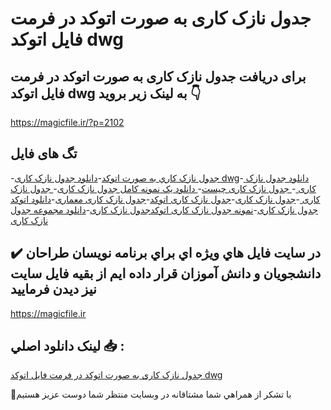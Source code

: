 # جدول نازک کاری به صورت اتوکد در فرمت فایل اتوکد dwg

## برای دریافت جدول نازک کاری به صورت اتوکد در فرمت فایل اتوکد dwg به لینک زیر بروید 👇

https://magicfile.ir/?p=2102

## تگ های فایل

-[جدول نازک کاري به صورت اتوکد](https://magicfile.ir/product/%d8%ac%d8%af%d9%88%d9%84-%d9%86%d8%a7%d8%b2%da%a9-%da%a9%d8%a7%d8%b1%d9%8a-%d8%a8%d9%87-%d8%b5%d9%88%d8%b1%d8%aa-%d8%a7%d8%aa%d9%88%da%a9%d8%af/)-[دانلود جدول نازک کاری dwg](https://magicfile.ir/product/%d8%ac%d8%af%d9%88%d9%84-%d9%86%d8%a7%d8%b2%da%a9-%da%a9%d8%a7%d8%b1%d9%8a-%d8%a8%d9%87-%d8%b5%d9%88%d8%b1%d8%aa-%d8%a7%d8%aa%d9%88%da%a9%d8%af/)-[ دانلود جدول نازک کاری ](https://magicfile.ir/product/%d8%ac%d8%af%d9%88%d9%84-%d9%86%d8%a7%d8%b2%da%a9-%da%a9%d8%a7%d8%b1%d9%8a-%d8%a8%d9%87-%d8%b5%d9%88%d8%b1%d8%aa-%d8%a7%d8%aa%d9%88%da%a9%d8%af/)-[ جدول نازک کاری چیست](https://magicfile.ir/product/%d8%ac%d8%af%d9%88%d9%84-%d9%86%d8%a7%d8%b2%da%a9-%da%a9%d8%a7%d8%b1%d9%8a-%d8%a8%d9%87-%d8%b5%d9%88%d8%b1%d8%aa-%d8%a7%d8%aa%d9%88%da%a9%d8%af/)-[ دانلود یک نمونه کامل جدول نازک کاری](https://magicfile.ir/product/%d8%ac%d8%af%d9%88%d9%84-%d9%86%d8%a7%d8%b2%da%a9-%da%a9%d8%a7%d8%b1%d9%8a-%d8%a8%d9%87-%d8%b5%d9%88%d8%b1%d8%aa-%d8%a7%d8%aa%d9%88%da%a9%d8%af/)-[ جدول نازک کاری ](https://magicfile.ir/product/%d8%ac%d8%af%d9%88%d9%84-%d9%86%d8%a7%d8%b2%da%a9-%da%a9%d8%a7%d8%b1%d9%8a-%d8%a8%d9%87-%d8%b5%d9%88%d8%b1%d8%aa-%d8%a7%d8%aa%d9%88%da%a9%d8%af/)-[جدول نازک کاری](https://magicfile.ir/product/%d8%ac%d8%af%d9%88%d9%84-%d9%86%d8%a7%d8%b2%da%a9-%da%a9%d8%a7%d8%b1%d9%8a-%d8%a8%d9%87-%d8%b5%d9%88%d8%b1%d8%aa-%d8%a7%d8%aa%d9%88%da%a9%d8%af/)-[جدول نازک کاری اتوکد](https://magicfile.ir/product/%d8%ac%d8%af%d9%88%d9%84-%d9%86%d8%a7%d8%b2%da%a9-%da%a9%d8%a7%d8%b1%d9%8a-%d8%a8%d9%87-%d8%b5%d9%88%d8%b1%d8%aa-%d8%a7%d8%aa%d9%88%da%a9%d8%af/)-[جدول نازک کاری معماری](https://magicfile.ir/product/%d8%ac%d8%af%d9%88%d9%84-%d9%86%d8%a7%d8%b2%da%a9-%da%a9%d8%a7%d8%b1%d9%8a-%d8%a8%d9%87-%d8%b5%d9%88%d8%b1%d8%aa-%d8%a7%d8%aa%d9%88%da%a9%d8%af/)-[دانلود اتوکد جدول نازک کاری](https://magicfile.ir/product/%d8%ac%d8%af%d9%88%d9%84-%d9%86%d8%a7%d8%b2%da%a9-%da%a9%d8%a7%d8%b1%d9%8a-%d8%a8%d9%87-%d8%b5%d9%88%d8%b1%d8%aa-%d8%a7%d8%aa%d9%88%da%a9%d8%af/)-[نمونه جدول نازک کاری اتوکدجدول نازک کاری](https://magicfile.ir/product/%d8%ac%d8%af%d9%88%d9%84-%d9%86%d8%a7%d8%b2%da%a9-%da%a9%d8%a7%d8%b1%d9%8a-%d8%a8%d9%87-%d8%b5%d9%88%d8%b1%d8%aa-%d8%a7%d8%aa%d9%88%da%a9%d8%af/)-[دانلود مجموعه جدول نازک کاری](https://magicfile.ir/product/%d8%ac%d8%af%d9%88%d9%84-%d9%86%d8%a7%d8%b2%da%a9-%da%a9%d8%a7%d8%b1%d9%8a-%d8%a8%d9%87-%d8%b5%d9%88%d8%b1%d8%aa-%d8%a7%d8%aa%d9%88%da%a9%d8%af/)

## ✔️ در سايت فايل هاي ويژه اي براي برنامه نويسان طراحان دانشجويان و دانش آموزان قرار داده ايم از بقيه فايل سايت نيز ديدن فرماييد

https://magicfile.ir


## لينک دانلود اصلي 📥 :

[جدول نازک کاری به صورت اتوکد در فرمت فایل اتوکد dwg](https://magicfile.ir/product/%d8%ac%d8%af%d9%88%d9%84-%d9%86%d8%a7%d8%b2%da%a9-%da%a9%d8%a7%d8%b1%d9%8a-%d8%a8%d9%87-%d8%b5%d9%88%d8%b1%d8%aa-%d8%a7%d8%aa%d9%88%da%a9%d8%af/) 


🙏با تشکر از همراهي شما مشتاقانه در وبسایت منتظر شما دوست عزیز هستیم

